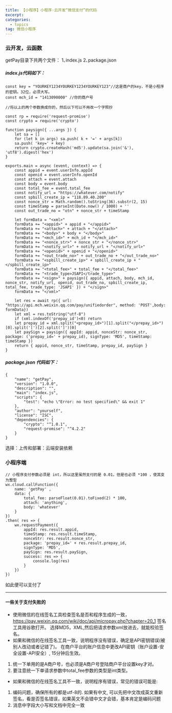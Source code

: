 ```yaml
---
title: 【小程序】小程序·云开发“微信支付”的代码
excerpt: 
categories:
  - topics
tag: 微信小程序 
---
```




### 云开发，云函数
getPay目录下共两个文件：
1､index.js
2､package.json

##### index.js代码如下：

    const key = "YOURKEY1234YOURKEY1234YOURKEY123"//这是商户的key，不是小程序的密钥。32位，必须大写。
    const mch_id = "1413090000" //你的商户号

    //将以上的两个参数换成你的，然后以下可以不用改一个字照抄

    const rp = require('request-promise')
    const crypto = require('crypto')

    function paysign({ ...args }) {
        let sa = []
        for (let k in args) sa.push( k + '=' + args[k])
        sa.push( 'key=' + key)
        return crypto.createHash('md5').update(sa.join('&'), 'utf8').digest('hex')
    }

    exports.main = async (event, context) => {
        const appid = event.userInfo.appId
        const openid = event.userInfo.openId
        const attach = event.attach
        const body = event.body
        const total_fee = event.total_fee
        const notify_url = "https://whatever.com/notify"
        const spbill_create_ip = "118.89.40.200"
        const nonce_str = Math.random().toString(36).substr(2, 15)
        const timeStamp = parseInt(Date.now() / 1000) + ''
        const out_trade_no = "otn" + nonce_str + timeStamp

        let formData = "<xml>"
        formData += "<appid>" + appid + "</appid>"
        formData += "<attach>" + attach + "</attach>"
        formData += "<body>" + body + "</body>"
        formData += "<mch_id>" + mch_id + "</mch_id>"
        formData += "<nonce_str>" + nonce_str + "</nonce_str>"
        formData += "<notify_url>" + notify_url + "</notify_url>"
        formData += "<openid>" + openid + "</openid>"
        formData += "<out_trade_no>" + out_trade_no + "</out_trade_no>"
        formData += "<spbill_create_ip>" + spbill_create_ip + "</spbill_create_ip>"
        formData += "<total_fee>" + total_fee + "</total_fee>"
        formData += "<trade_type>JSAPI</trade_type>"
        formData += "<sign>" + paysign({ appid, attach, body, mch_id, nonce_str, notify_url, openid, out_trade_no, spbill_create_ip, total_fee, trade_type: 'JSAPI' }) + "</sign>"
        formData += "</xml>"

        let res = await rp({ url: "https://api.mch.weixin.qq.com/pay/unifiedorder", method: 'POST',body: formData})
        let xml = res.toString("utf-8")
        if (xml.indexOf('prepay_id')<0) return
        let prepay_id = xml.split("<prepay_id>")[1].split("</prepay_id>")[0].split('[')[2].split(']')[0]
        let paySign = paysign({ appId: appid, nonceStr: nonce_str, package: ('prepay_id=' + prepay_id), signType: 'MD5', timeStamp: timeStamp })
        return { appid, nonce_str, timeStamp, prepay_id, paySign }
    }

##### package.json 代码如下：

    {
        "name": "getPay",
        "version": "1.0.0",
        "description": "",
        "main": "index.js",
        "scripts": {
            "test": "echo \"Error: no test specified\" && exit 1"
        },
        "author": "yourself",
        "license": "ISC",
        "dependencies": {
            "crypto": "^1.0.1",
            "request-promise": "^4.2.2"
        }
    }

选择：上传和部署：云端安装依赖

### 小程序端

    // 小程序支付参数必须是 int，所以这里虽然支付的是 0.01，但是也必须 *100 ，使其变为整型
    wx.cloud.callFunction({
        name: 'getPay' ,
        data: {
            total_fee: parseFloat(0.01).toFixed(2) * 100,
            attach: 'anything',
            body: 'whatever'
        }
    })
    .then( res => {
        wx.requestPayment({
            appId: res.result.appid,
            timeStamp: res.result.timeStamp,
            nonceStr: res.result.nonce_str,
            package: 'prepay_id=' + res.result.prepay_id,
            signType: 'MD5',
            paySign: res.result.paySign,
            success: res => {
                console.log(res)
            }
        })
    })

如此便可以支付了

***

#### 一些关于支付失败的

- 使用微信的在线签名工具检查签名是否和程序生成的一致，https://pay.weixin.qq.com/wiki/doc/api/micropay.php?chapter=20_1 签名工具用谷歌打开。
  选择MD5，XML,然后把请求参数xml放进去，就能校验签名。
- 如果和微信的在线签名工具一致，说明程序没有错误，确定是API密钥错误(被别人改动或者记错了)。
  在商户平台的账户信息中更改API密钥（账户设置-安全设置-API安全）, 15分钟后生效。
1. 统一下单用的是A商户号，也必须是A商户号登陆商户平台设置key才对。
2. 要注意统一下单请求参数中total_fee参数的类型是int类型。
- 如果和微信的在线签名工具不一致，说明程序有错误，常见的错误可能是:
1. 编码问题，确保所有的都是utf-8的. 如果有中文, 可以先把中文改成英文重新签名，看是否签名错误，如果英文不会错中文才会错，基本肯定是编码问题
2. 消息中字段大小写和文档中完全一致

